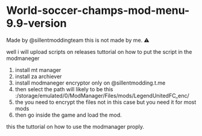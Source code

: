 # World-soccer-champs-mod-menu-9.9-version
Made by @sillentmoddingteam
this is not made by me. ⚠️

well i will upload scripts on releases 
tuttorial on how to put the script in the modmaneger 
1. install mt manager
2. install za archiever
3. install modmaneger encryptor only on @sillentmodding.t.me
4. then select the path will likely to be this :/storage/emulated/0/ModManager/Files/mods/LegendUnitedFC_enc/
5. the you need to encrypt the files not in this case but you need it for most mods
6. then go inside the game and load the mod.


this the tuttorial on how to use the modmanager proply.
